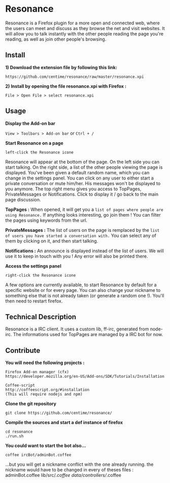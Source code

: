 Resonance
=========


Resonance is a Firefox plugin for a more open and connected web, where the users can meet and discuss as they browse the net and visit websites.
It will allow you to talk instantly with the other people reading the page you're reading, as well as join other people's browsing.


Install
-------
**1) Download the extension file by following this link:**
```
https://github.com/centime/resonance/raw/master/resonance.xpi
```
**2) Install by opening the file resonance.xpi with Firefox :**
```
File > Open File > select resonance.xpi
```

Usage
-----    
**Display the Add-on bar**

`View > Toolbars > Add-on bar` or `Ctrl + /`


**Start Resonance on a page**
```
left-click the Resonance icone
```
Resonance will appear at the bottom of the page. 
On the left side you can start talking.
On the right side, a list of the other people viewing the page is displayed. You've been given a default random name, which you can change in the settings panel.
You can click on any user to either start a private conversation or mute him/her. His messages won't be displayed to you anymore.
The top right menu gives you access to TopPages, PrivateMessages or Notifications. Click to display it / go back to the main page discussion. 

**TopPages :**
When opened, it will get you a `list of pages where people are using Resonance.` If anything looks interesting, go join them !
You can filter the pages using keywords from the url.

**PrivateMessages :**
The list of users on the page is remplaced by the `list of users you have started a conversation with.`
You can select any of them by clicking on it, and then start talking.

**Notifications :**
An announce is displayed instead of the list of users. We will use it to keep in touch with you !
Any error will also be printed there.


**Access the settings panel**
```
right-click the Resonance icone
```
A few options are currently available, to start Resonance by default for a specific website or for every page.
You can also change your nickname to something else that is not already taken (or generate a random one !). You'll then need to restart firefox.


Technical Description
---------------------    
Resonance is a IRC client.
It uses a custom lib, ff-irc, generated from node-irc.
The informations used for TopPages are managed by a IRC bot for now.


Contribute
----------
**You will need the following projects :**
```
Firefox Add-on manager (cfx)
https://developer.mozilla.org/en-US/Add-ons/SDK/Tutorials/Installation

Coffee-script
http://coffeescript.org/#installation
(This will require nodejs and npm)
```
**Clone the git repository**
```
git clone https://github.com/centime/resonance/
```
**Compile the sources and start a def instance of firefox**
```
cd resonance
./run.sh
```
**You could want to start the bot also...**
```
coffee ircBot/adminBot.coffee
```
...but you will get a nickname conflict with the one already running.
the nickname would have to be changed in every of theses files :
    adminBot.coffee
    lib/src/*.coffee
    data/controllers/*.coffee